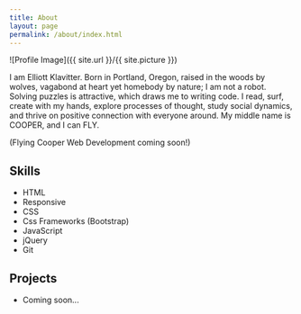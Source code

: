 ```yaml
---
title: About
layout: page
permalink: /about/index.html
---
```

![Profile Image]({{ site.url }}/{{ site.picture }})

<p>I am Elliott Klavitter. Born in Portland, Oregon, raised in the woods by wolves, vagabond at heart yet homebody by nature; I am not a robot. Solving puzzles is attractive, which draws me to writing code. I read, surf, create with my hands, explore processes of thought, study social dynamics, and thrive on positive connection with everyone around. My middle name is COOPER, and I can FLY.</p>

<p>(Flying Cooper Web Development coming soon!)</p>

<h2>Skills</h2>

<ul class="skill-list">
	<li>HTML</li>
	<li>Responsive</li>
	<li>CSS</li>
	<li>Css Frameworks (Bootstrap)</li>
	<li>JavaScript</li>
	<li>jQuery</li>
	<li>Git</li>
</ul>

<h2>Projects</h2>

<ul>
	<li>Coming soon...</li>
</ul>

